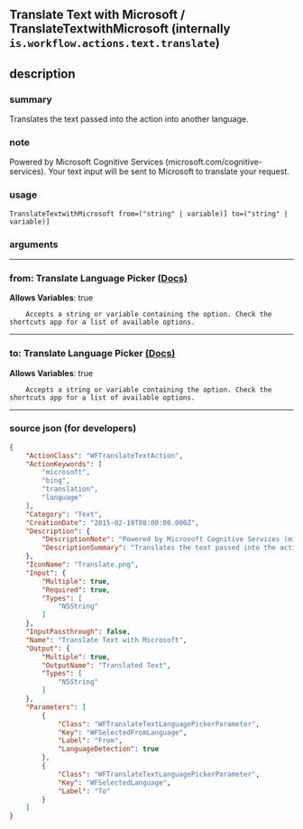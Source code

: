 
## Translate Text with Microsoft / TranslateTextwithMicrosoft (internally `is.workflow.actions.text.translate`)


## description

### summary

Translates the text passed into the action into another language.


### note

Powered by Microsoft Cognitive Services (microsoft.com/cognitive-services). Your text input will be sent to Microsoft to translate your request.


### usage
```
TranslateTextwithMicrosoft from=("string" | variable)] to=("string" | variable)]
```

### arguments

---

### from: Translate Language Picker [(Docs)](https://pfgithub.github.io/shortcutslang/gettingstarted#other-fields)
**Allows Variables**: true



		Accepts a string or variable containing the option. Check the shortcuts app for a list of available options. 

---

### to: Translate Language Picker [(Docs)](https://pfgithub.github.io/shortcutslang/gettingstarted#other-fields)
**Allows Variables**: true



		Accepts a string or variable containing the option. Check the shortcuts app for a list of available options. 

---

### source json (for developers)

```json
{
	"ActionClass": "WFTranslateTextAction",
	"ActionKeywords": [
		"microsoft",
		"bing",
		"translation",
		"language"
	],
	"Category": "Text",
	"CreationDate": "2015-02-19T08:00:00.000Z",
	"Description": {
		"DescriptionNote": "Powered by Microsoft Cognitive Services (microsoft.com/cognitive-services). Your text input will be sent to Microsoft to translate your request.",
		"DescriptionSummary": "Translates the text passed into the action into another language."
	},
	"IconName": "Translate.png",
	"Input": {
		"Multiple": true,
		"Required": true,
		"Types": [
			"NSString"
		]
	},
	"InputPassthrough": false,
	"Name": "Translate Text with Microsoft",
	"Output": {
		"Multiple": true,
		"OutputName": "Translated Text",
		"Types": [
			"NSString"
		]
	},
	"Parameters": [
		{
			"Class": "WFTranslateTextLanguagePickerParameter",
			"Key": "WFSelectedFromLanguage",
			"Label": "From",
			"LanguageDetection": true
		},
		{
			"Class": "WFTranslateTextLanguagePickerParameter",
			"Key": "WFSelectedLanguage",
			"Label": "To"
		}
	]
}
```
